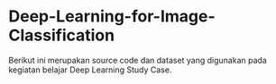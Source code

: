 # Deep-Learning-for-Image-Classification
Berikut ini merupakan source code dan dataset yang digunakan pada kegiatan belajar Deep Learning Study Case.
